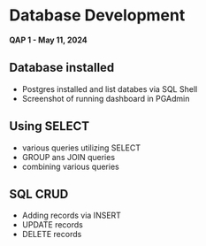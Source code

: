 # Database Development

**QAP 1 - May 11, 2024**

## Database installed

- Postgres installed and list databes via SQL Shell
- Screenshot of running dashboard in PGAdmin

## Using SELECT

- various queries utilizing SELECT
- GROUP ans JOIN queries
- combining various queries

## SQL CRUD

- Adding records via INSERT
- UPDATE records
- DELETE records
